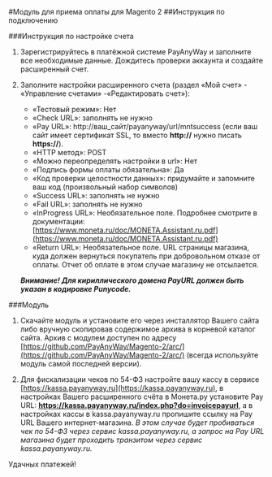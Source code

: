 #Модуль для приема оплаты для Magento 2
##Инструкция по подключению

###Инструкция по настройке счета

1. Зарегистрируйтесь в платёжной системе PayAnyWay и заполните все необходимые данные. Дождитесь проверки аккаунта и создайте расширенный счет.

2. Заполните настройки расширенного счета (раздел «Мой счет» - «Управление счетами» -«Редактировать счет»):
    - «Тестовый режим»: Нет
    - «Check URL»: заполнять не нужно
    - «Pay URL»: http://ваш_сайт/payanyway/url/mntsuccess (если ваш сайт имеет сертификат SSL, то вместо __http://__ нужно писать __https://__).
    - «HTTP метод»: POST
    - «Можно переопределять настройки в url»: Нет
    - «Подпись формы оплаты обязательна»: Да
    - «Код проверки целостности данных»: придумайте и запомните ваш код (произвольный набор символов)
    - «Success URL»: заполнять не нужно
    - «Fail URL»: заполнять не нужно
    - «InProgress URL»: Необязательное поле. Подробнее смотрите в документации: [https://www.moneta.ru/doc/MONETA.Assistant.ru.pdf](https://www.moneta.ru/doc/MONETA.Assistant.ru.pdf)
    - «Return URL»: Необязательное поле. URL страницы магазина, куда должен вернуться покупатель при добровольном отказе от оплаты. Отчет об оплате в этом случае магазину не отсылается.

    ___Внимание! Для кириллического домена PayURL должен быть указан в кодировке Punycode.___

###Модуль

1. Скачайте модуль и установите его через инсталлятор Вашего сайта либо вручную скопировав содержимое архива в корневой каталог сайта. Архив с модулем доступен по адресу [https://github.com/PayAnyWay/Magento-2/arc/](https://github.com/PayAnyWay/Magento-2/arc/) (всегда используйте модуль самой последней версии).

2. Для фискализации чеков по 54-ФЗ настройте вашу кассу в сервисе [https://kassa.payanyway.ru](https://kassa.payanyway.ru), в настройках Вашего расширенного счёта в Монета.ру установите Pay URL: __https://kassa.payanyway.ru/index.php?do=invoicepayurl__, а в настройках кассы в kassa.payanyway.ru пропишите ссылку на Pay URL Вашего интернет-магазина. _В этом случае будет пробиваться чек по 54-ФЗ через сервис kassa.payanyway.ru, а запрос на Pay URL магазина будет проходить транзитом через сервис kassa.payanyway.ru._

Удачных платежей!